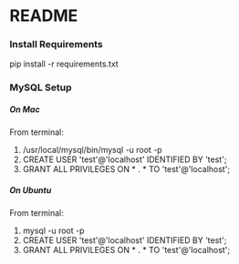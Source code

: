 # README

### Install Requirements

pip install -r requirements.txt

### MySQL Setup

##### On Mac

From terminal:

1) /usr/local/mysql/bin/mysql -u root -p
2) CREATE USER 'test'@'localhost' IDENTIFIED BY 'test';
3) GRANT ALL PRIVILEGES ON * . * TO 'test'@'localhost';

##### On Ubuntu

From terminal:

1) mysql -u root -p
2) CREATE USER 'test'@'localhost' IDENTIFIED BY 'test';
3) GRANT ALL PRIVILEGES ON * . * TO 'test'@'localhost';




